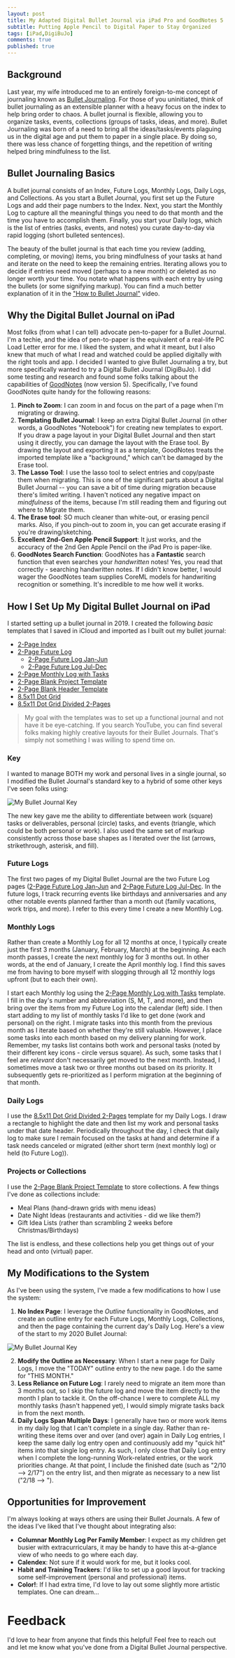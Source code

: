 ```yaml
---
layout: post
title: My Adapted Digital Bullet Journal via iPad Pro and GoodNotes 5
subtitle: Putting Apple Pencil to Digital Paper to Stay Organized
tags: [iPad,DigiBuJo]
comments: true
published: true
---
```


## Background

Last year, my wife introduced me to an entirely foreign-to-me concept of journaling known as [Bullet Journaling](https://youtu.be/fm15cmYU0IM).  For those of you uninitiated, think of bullet journaling as an extensible planner with a heavy focus on the index to help bring order to chaos.  A bullet journal is flexible, allowing you to organize tasks, events, collections (groups of tasks, ideas, and more).   Bullet Journaling was born of a need to bring all the ideas/tasks/events plaguing us in the digital age and put them to paper in a single place.  By doing so, there was less chance of forgetting things, and the repetition of writing helped bring mindfulness to the list.

## Bullet Journaling Basics

A bullet journal consists of an Index, Future Logs, Monthly Logs, Daily Logs, and Collections. As you start a Bullet Journal, you first set up the Future Logs and add their page numbers to the Index.  Next, you start the Monthly Log to capture all the meaningful things you need to do that month and the time you have to accomplish them. Finally, you start your Daily logs, which is the list of entries (tasks, events, and notes) you curate day-to-day via rapid logging (short bulleted sentences).

The beauty of the bullet journal is that each time you review (adding, completing, or moving) items, you bring mindfulness of your tasks at hand and iterate on the need to keep the remaining entries.  Iterating allows you to decide if entries need moved (perhaps to a new month) or deleted as no longer worth your time.  You notate what happens with each entry by using the bullets (or some signifying markup). You can find a much better explanation of it in the ["How to Bullet Journal"](https://youtu.be/fm15cmYU0IM?t=127) video.

## Why the Digital Bullet Journal on iPad

Most folks (from what I can tell) advocate pen-to-paper for a Bullet Journal.  I'm a techie, and the idea of pen-to-paper is the equivalent of a real-life PC Load Letter error for me. I liked the system, and what it meant, but I also knew that much of what I read and watched could be applied digitally with the right tools and app.  I decided I wanted to give Bullet Journaling a try, but more specifically wanted to try a Digital Bullet Journal (DigiBuJo).  I did some testing and research and found some folks talking about the capabilities of [GoodNotes](https://apps.apple.com/us/app/goodnotes-5/id1444383602) (now version 5).  Specifically, I've found GoodNotes quite handy for the following reasons:

1. **Pinch to Zoom**:  I can zoom in and focus on the part of a page when I'm migrating or drawing.
2. **Templating Bullet Journal**:  I keep an extra Digital Bullet Journal (in other words, a GoodNotes "Notebook") for creating new templates to export. If you draw a page layout in your Digital Bullet Journal and then start using it directly, you can damage the layout with the Erase tool.  By drawing the layout and exporting it as a template, GoodNotes treats the imported template like a "background," which can't be damaged by the Erase tool.
3. **The Lasso Tool**:  I use the lasso tool to select entries and copy/paste them when migrating.  This is one of the significant parts about a Digital Bullet Journal -- you can save a bit of time during migration because there's limited writing.  I haven't noticed any negative impact on *mindfulness* of the items, because I'm still reading them and figuring out where to Migrate them.
4. **The Erase tool**:  SO much cleaner than white-out, or erasing pencil marks.   Also, if you pinch-out to zoom in, you can get accurate erasing if you're drawing/sketching.
5. **Excellent 2nd-Gen Apple Pencil Support**:  It just works, and the accuracy of the 2nd Gen Apple Pencil on the iPad Pro is paper-like.
6. **GoodNotes Search Function**: GoodNotes has a **Fantastic** search function that even searches your *handwritten* notes!  Yes, you read that correctly - searching handwritten notes.  If I didn't know better, I would wager the GoodNotes team supplies CoreML models for handwriting recognition or something.  It's incredible to me how well it works.

## How I Set Up My Digital Bullet Journal on iPad

I started setting up a bullet journal in 2019. I created the following *basic* templates that I saved in iCloud and imported as I built out my bullet journal:

- [2-Page Index](/files/2-P-Index.pdf)
- [2-Page Future Log](/files/2-P-Index.pdf)
  - [2-Page Future Log Jan-Jun](/files/2-P-FL-Jan-Jun.pdf)
  - [2-Page Future Log Jul-Dec](/files/2-P-FL-Jul-Dec.pdf)
- [2-Page Monthly Log with Tasks](/files/2-P-ML-Tasks.pdf)
- [2-Page Blank Project Template](/files/2-P-Project.pdf)
- [2-Page Blank Header Template](/files/2-P-Blank-Header.pdf)
- [8.5x11 Dot Grid](/files/8.5x11-Dot-Grid.pdf)
- [8.5x11 Dot Grid Divided 2-Pages](/files/2-P-8.5x11-Dots.pdf)

> My goal with the templates was to set up a functional journal and not have it be eye-catching.  If you search YouTube, you can find several folks making highly creative layouts for their Bullet Journals.  That's simply not something I was willing to spend time on.

### Key

I wanted to manage BOTH my work and personal lives in a single journal, so I modified the Bullet Journal's standard key to a hybrid of some other keys I've seen folks using:

![My Bullet Journal Key](/img/BulletJournal-Key.jpg)

The new key gave me the ability to differentiate between work (square) tasks or deliverables, personal (circle) tasks, and events (triangle, which could be both personal or work).  I also used the same set of markup consistently across those base shapes as I iterated over the list (arrows, strikethrough, asterisk, and fill).

### Future Logs

The first two pages of my Digital Bullet Journal are the two Future Log pages ([2-Page Future Log Jan-Jun](./files/2-P-FL-Jan-Jun.pdf) and [2-Page Future Log Jul-Dec](./files/2-P-FL-Jul-Dec.pdf).  In the future logs, I track recurring events like birthdays and anniversaries and any other notable events planned farther than a month out (family vacations, work trips, and more).   I refer to this every time I create a new Monthly Log.

### Monthly Logs

Rather than create a Monthly Log for all 12 months at once, I typically create just the first 3 months (January, February, March) at the beginning.   As each month passes, I create the next monthly log for 3 months out.  In other words, at the end of January, I create the April monthly log.  I find this saves me from having to bore myself with slogging through all 12 monthly logs upfront (but to each their own).  

I start each Monthly log using the [2-Page Monthly Log with Tasks](/files/2-P-ML-Tasks.pdf) template.  I fill in the day's number and abbreviation (S, M, T, and more), and then bring over the items from my Future Log into the calendar (left) side.   I then start adding to my list of monthly tasks I'd like to get done (work and personal) on the right. I migrate tasks into this month from the previous month as I iterate based on whether they're still valuable.  However, I place some tasks into each month based on my delivery planning for work.  Remember, my tasks list contains both work and personal tasks (noted by their different key icons - circle versus square).  As such, some tasks that I feel are *relevant* don't necessarily get moved to the next month.  Instead, I sometimes move a task two or three months out based on its priority.   It subsequently gets re-prioritized as I perform migration at the beginning of that month.

### Daily Logs

I use the [8.5x11 Dot Grid Divided 2-Pages](/files/2-P-8.5x11-Dots.pdf) template for my Daily Logs.  I draw a rectangle to highlight the date and then list my work and personal tasks under that date header.  Periodically throughout the day, I check that daily log to make sure I remain focused on the tasks at hand and determine if a task needs canceled or migrated (either short term (next monthly log) or held (to Future Log)).  

### Projects or Collections

I use the [2-Page Blank Project Template](/files/2-P-Project.pdf) to store collections.  A few things I've done as collections include:

- Meal Plans (hand-drawn grids with menu ideas)
- Date Night Ideas (restaurants and activities - did we like them?)
- Gift Idea Lists (rather than scrambling 2 weeks before Christmas/Birthdays)

The list is endless, and these collections help you get things out of your head and onto (virtual) paper.

## My Modifications to the System

As I've been using the system, I've made a few modifications to how I use the system:

1. **No Index Page**:  I leverage the *Outline* functionality in GoodNotes, and create an outline entry for each Future Logs, Monthly Logs, Collections, and then the page containing the current day's Daily Log.   Here's a view of the start to my 2020 Bullet Journal:

![My Bullet Journal Key](/img/BulletJournal-Outline.jpg)

2. **Modify the Outline as Necessary**:  When I start a new page for Daily Logs, I move the "TODAY" outline entry to the new page. I do the same for "THIS MONTH."
3. **Less Reliance on Future Log**: I rarely need to migrate an item more than 3 months out, so I skip the future log and move the item directly to the month I plan to tackle it.  On the off-chance I were to complete ALL my monthly tasks (hasn't happened yet), I would simply migrate tasks back in from the next month.  
4. **Daily Logs Span Multiple Days**:  I generally have two or more work items in my daily log that I can't complete in a single day.   Rather than re-writing these items over and over (and over) again in Daily Log entries, I keep the same daily log entry open and continuously add my "quick hit" items into that single log entry.  As such, I only close that Daily Log entry when I complete the long-running Work-related entries, or the work priorities change.   At that point, I include the finished date (such as "2/10 --> 2/17") on the entry list, and then migrate as necessary to a new list ("2/18 -->     ").

## Opportunities for Improvement

I'm always looking at ways others are using their Bullet Journals.  A few of the ideas I've liked that I've thought about integrating also:

- **Columnar Monthly Log Per Family Member**: I expect as my children get busier with extracurriculars, it may be handy to have this at-a-glance view of who needs to go where each day.
- **Calendex**:  Not sure if it would work for me, but it looks cool.
- **Habit and Training Trackers**:  I'd like to set up a good layout for tracking some self-improvement (personal and professional) items.
- **Color!**:  If I had extra time, I'd love to lay out some slightly more artistic templates.  One can dream...

# Feedback

I'd love to hear from anyone that finds this helpful!   Feel free to reach out and let me know what you've done from a Digital Bullet Journal perspective.